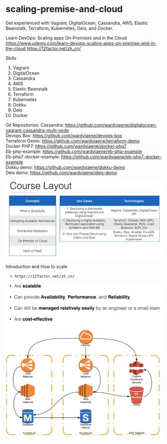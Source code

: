 # scaling-premise-and-cloud
Get experienced with Vagrant, DigitalOcean, Cassandra, AWS, Elastic Beanstalk, Terraform, Kubernetes, Deis, and Docker.

Learn DevOps: Scaling apps On-Premises and in the Cloud  
https://www.udemy.com/learn-devops-scaling-apps-on-premise-and-in-the-cloud
https://12factor.net/zh_cn/

Skills
1. Vagrant
2. DigitalOcean
3. Cassandra
4. AWS 
5. Elastic Beanstalk
6. Terraform
7. Kubernetes
8. Dokku
9. Deis
10. Docker

Git Repositories:
Cassandra: https://github.com/wardviaene/digitalocean-vagrant-cassandra-multi-node  
Devops Box: https://github.com/wardviaene/devops-box  
Terraform Demo: https://github.com/wardviaene/terraform-demo  
Docker PHP7: https://github.com/wardviaene/docker-php7  
Eb-php-example: https://github.com/wardviaene/eb-php-example  
Eb-php7-docker-example: https://github.com/wardviaene/eb-php7-docker-example  
Dokku demo: https://github.com/wardviaene/dokku-demo  
Deis demo: https://github.com/wardviaene/deis-demo  

![alt text](https://github.com/smalltide/scaling-premise-and-cloud/blob/master/img/intro.png "intro")

Introduction and How to scale
```
  > https://12factor.net/zh_cn/
```
![alt text](https://github.com/smalltide/scaling-premise-and-cloud/blob/master/img/scalable1.png "scalable1")
![alt text](https://github.com/smalltide/scaling-premise-and-cloud/blob/master/img/scalable2.png "scalable2")